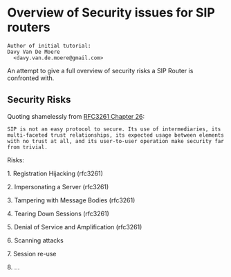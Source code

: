 # Overview of Security issues for SIP routers

    Author of initial tutorial:
    Davy Van De Moere
      <davy.van.de.moere@gmail.com>

An attempt to give a full overview of security risks a SIP Router is
confronted with.

## Security Risks

Quoting shamelessly from [RFC3261 Chapter 26](http://www.ietf.org/rfc/rfc3261.txt):

`SIP is not an easy protocol to secure. Its use of intermediaries, its multi-faceted trust relationships, its expected usage between elements with no trust at all, and its user-to-user operation make security far from trivial.`

Risks:

1\. Registration Hijacking (rfc3261)

2\. Impersonating a Server (rfc3261)

3\. Tampering with Message Bodies (rfc3261)

4\. Tearing Down Sessions (rfc3261)

5\. Denial of Service and Amplification (rfc3261)

6\. Scanning attacks

7\. Session re-use

8\. ...
